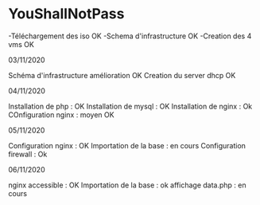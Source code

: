 # YouShallNotPass
-Téléchargement des iso OK
-Schema d'infrastructure OK
-Creation des 4 vms OK


03/11/2020

Schéma d'infrastructure amélioration OK
Creation du server dhcp OK

04/11/2020

Installation de php : OK
Installation de mysql : OK
Installation de nginx : Ok
COnfiguration nginx : moyen OK

05/11/2020

Configuration nginx : OK
Importation de la base :  en cours 
Configuration firewall : Ok 

06/11/2020

nginx accessible : OK
Importation de la base :  ok 
affichage data.php : en cours
